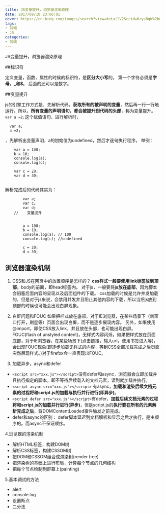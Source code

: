 ```yaml
---
title: JS变量提升，浏览器渲染原理
date: 2017/08/10 23:00:01
cover: https://cn.bing.com/images/search?view=detailV2&ccid=6ryaBgW%2b&id=9296CE8243DE018F08451305079F1790FDFEB3BC&thid=OIP.6ryaBgW-1j262kiScIakAQHaEK&mediaurl=https%3a%2f%2fcdn-images-1.medium.com%2fmax%2f1200%2f1*0hfm3TfurQboq6KlJrG56g.jpeg&exph=450&expw=800&q=js+declare+variable&simid=608016365936313972&selectedIndex=39&ajaxhist=0
tags: 
- 前端
- JS
categories: 
- 前端
---
```

JS变量提升，浏览器渲染原理
<!--more-->

##标识符
 
定义变量，函数，属性的时候的标识符，是**区分大小写**的。
第一个字符必须是**字母**，**_**和**$**。
后面的还可以是数字。

##变量提升

js的引擎工作方式是，先解析代码，**获取所有的被声明的变量**，然后再一行一行地运行。所以，**所有变量的声明语句，都会被提升到代码的头部**，称为变量提升。
`var a =2;`这个赋值语句，进行解析时，
```
  var a;
  a =2;
```
，先解析出变量声明，a的初始值为undefined，然后才逐句执行程序。
举例：
```
    var a = 100;
    b = 10;
    console.log(a);
    console.log(c);
    
    var c = 20;
    var d = 30;
    
```

解析完成后的代码其实为：

```
        var a;
        var c;
        var d;
    //    变量提升


        a = 100;
        b = 10;
        console.log(a); // 100
        console.log(c); //undefined

        c = 20;
        d = 30;
```

## 浏览器渲染机制



1. CSS和JS在网页中的放置顺序是怎样的？
**css样式一般要使用link标签放到顶部**。body的前面，即head标签内。
对于js，一般要将**js放在底部**，因为脚本会阻塞后面内容的呈现以及后面组件的下载。
css加载的时候是允许并发加载的，但是对于js来说，会禁用并发并且阻止其他内容的下载，所以当把js放到顶部的时候也可能会出现白屏现象。

2. 白屏问题和FOUC
如果把样式放在底部，对于IE浏览器，在某些场景下（新窗口打开，刷星等）页面会出现白屏，而不是逐步展现内容。
另外，如果使用@import，即使CSS放入link，并且放在头部，也可能出现白屏。
FOUC(flash of unstyled content)，无样式内容闪烁，如果把样式放在页面底部，对于IE浏览器，在某些场景下(点击链接，输入url，使用书签进入等)，会出现FOUC现象(即逐步加载无样式的内容，等到CSS全部加载完成之后页面突然展现样式。)对于firefox会一直表现出FOUC。

3. 加载异步，async和defer
-  `<script src="xxx.js"></script>`没有defer和async，浏览器会立即加载并且执行指定的脚本，即不等待后续载入的文档元素，读到就加载并执行。
- `<script async src="xxx.js"></script>` 有async，**加载和渲染后续文档元素的过程将和script.js的加载与执行并行进行(即异步)**。
- `<script defer src="xxx.js"></script>`有defer，**加载后续文档元素的过程将和script.js的加载并行进行(异步)**，但是script.js的**执行要在所有的元素解析完成之后**，将DOMContentLoaded事件触发之前完成。
- defer和async的区别： defer脚本延迟到文档解析和显示之后才执行，是由顺序的。而async不保证顺序。


4.浏览器的渲染机制

- 解析HTML标签，构建DOM树
- 解析CSS标签，构建CSSOM树
- 把DOM和CSSOM组合成渲染树(render tree)
- 把渲染树的基础上进行布局，计算每个节点的几何结构
- 把每个节点绘制到屏幕上(painting)

5.基本调试的方法

- alert
- console.log
- 设置断点
- 二分法

